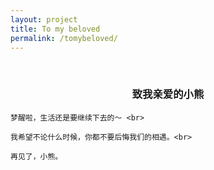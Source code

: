 ```yaml
---
layout: project
title: To my beloved
permalink: /tomybeloved/
---
```

<p align="center">
<br />
  <h3 align="center">致我亲爱的小熊</h3>
</p>

<style type="text/css">
img{text-align: center; margin: 0 auto;}
</style>


<body>
    <p style="text-align:justify; text-justify:inter-ideograph">
    
    梦醒啦，生活还是要继续下去的～ <br>

    我希望不论什么时候，你都不要后悔我们的相遇。<br>

    再见了，小熊。


</p>
</body>

